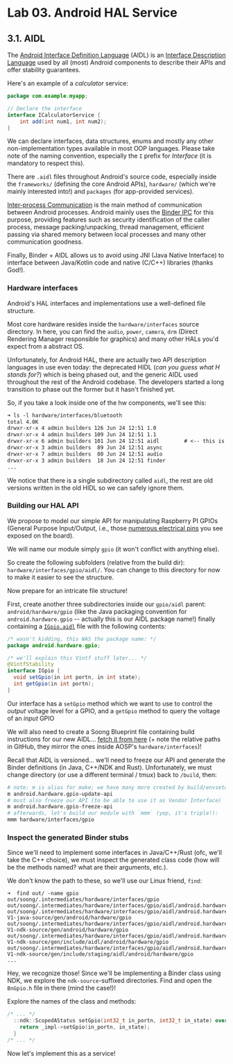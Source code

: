 # Lab 03. Android HAL Service

## 3.1. AIDL

The
[Android Interface Definition Language](https://source.android.com/docs/core/architecture/aidl)
(AIDL) is an
[Interface Description Language](https://en.wikipedia.org/wiki/Interface_description_language)
used by all (most) Android components to describe their APIs and offer stability
guarantees.

Here's an example of a _calculator_ service:

```java
package com.example.myapp;

// Declare the interface
interface ICalculatorService {
    int add(int num1, int num2);
}
```

We can declare interfaces, data structures, enums and mostly any other
non-implementation types available in most OOP languages. Please take note of
the naming convention, especially the `I` prefix for _Interface_ (it is
mandatory to respect this).

There are `.aidl` files throughout Android's source code, especially inside the
`frameworks/` (defining the core Android APIs), `hardware/` (which we're mainly
interested into!) and `packages` (for app-provided services).

[Inter-process Communication](https://en.wikipedia.org/wiki/Inter-process_communication)
is the main method of communication between Android processes. Android mainly
uses the
[Binder IPC](https://medium.com/@ledubmurukp/android-system-ipc-mechanisms-3d3b46affa3c)
for this purpose, providing features such as security identification of the
caller process, message packing/unpacking, thread management, efficient passing
via shared memory between local processes and many other communication goodness.

Finally, Binder + AIDL allows us to avoid using JNI (Java Native Interface) to
interface between Java/Kotlin code and native (C/C++) libraries (thanks God!).

### Hardware interfaces

Android's HAL interfaces and implementations use a well-defined file structure.

Most core hardware resides inside the `hardware/interfaces` source directory. In
here, you can find the `audio`, `power`, `camera`, `drm` (Direct Rendering
Manager responsible for graphics) and many other HALs you'd expect from a
abstract OS.

Unfortunately, for Android HAL, there are actually two API description languages
in use even today: the deprecated HIDL (_can you guess what H stands for?_)
which is being phased out, and the generic AIDL used throughout the rest of the
Android codebase. The developers started a long transition to phase out the
former but it hasn't finished yet.

So, if you take a look inside one of the hw components, we'll see this:

```txt
➜ ls -l hardware/interfaces/bluetooth
total 4.0K
drwxr-xr-x 4 admin builders 126 Jun 24 12:51 1.0
drwxr-xr-x 4 admin builders 109 Jun 24 12:51 1.1
drwxr-xr-x 6 admin builders 101 Jun 24 12:51 aidl        # <-- this is AIDL
drwxr-xr-x 3 admin builders  89 Jun 24 12:51 async
drwxr-xr-x 7 admin builders  80 Jun 24 12:51 audio
drwxr-xr-x 3 admin builders  18 Jun 24 12:51 finder
...
```

We notice that there is a single subdirectory called `aidl`, the rest are old
versions written in the old HIDL so we can safely ignore them.

### Building our HAL API

We propose to model our simple API for manipulating Raspberry PI GPIOs (General
Purpose Input/Output, i.e., those
[numerous electrical pins](https://pinout.xyz/) you see exposed on the board).

We will name our module simply `gpio` (it won't conflict with anything else).

So create the following subfolders (relative from the build dir):
`hardware/interfaces/gpio/aidl/`. You can change to this directory for now to
make it easier to see the structure.

Now prepare for an intricate file structure!

First, create another three subdirectories inside our `gpio/aidl` parent:
`android/hardware/gpio` (like the Java packaging convention for
`android.hardware.gpio` -- actually this is our AIDL package name!) finally
containing a [`IGpio.aidl`](./files/gpio/aidl/android/hardware/gpio/IGpio.aidl)
file with the following contents:

```java
/* wasn't kidding, this WAS the package name: */
package android.hardware.gpio;

/* we'll explain this Vintf stuff later... */
@VintfStability
interface IGpio {
  void setGpio(in int portn, in int state);
  int getGpio(in int portn);
}
```

Our interface has a `setGpio` method which we want to use to control the
_output_ voltage level for a GPIO, and a `getGpio` method to query the voltage
of an _input_ GPIO

We will also need to create a Soong Blueprint file containing build instructions
for our new AIDL... [fetch it from here](./files/gpio/Android.bp) (+ note the
relative paths in GitHub, they mirror the ones inside AOSP's
`hardware/interfaces`)!

Recall that AIDL is versioned... we'll need to freeze our API and generate the
Binder definitions (in Java, C++/NDK and Rust). Unfortunately, we must change
directory (or use a different terminal / tmux) back to `/build`, then:

```sh
# note: m is alias for make; we have many more created by build/envsetup.sh
m android.hardware.gpio-update-api
# must also freeze our API (to be able to use it as Vendor Interface)
m android.hardware.gpio-freeze-api
# afterwards, let's build our module with `mmm` (yep, it's triple!):
mmm hardware/interfaces/gpio
```

### Inspect the generated Binder stubs

Since we'll need to implement some interfaces in Java/C++/Rust (ofc, we'll take
the C++ choice), we must inspect the generated class code (how will be the
methods named? what are their arguments, etc.).

We don't know the path to these, so we'll use our Linux friend, `find`:

```
➜  find out/ -name gpio
out/soong/.intermediates/hardware/interfaces/gpio
out/soong/.intermediates/hardware/interfaces/gpio/aidl/android.hardware.gpio_interface/dump/android/hardware/gpio
out/soong/.intermediates/hardware/interfaces/gpio/aidl/android.hardware.gpio-V1-java-source/gen/android/hardware/gpio
out/soong/.intermediates/hardware/interfaces/gpio/aidl/android.hardware.gpio-V1-ndk-source/gen/android/hardware/gpio
out/soong/.intermediates/hardware/interfaces/gpio/aidl/android.hardware.gpio-V1-ndk-source/gen/include/aidl/android/hardware/gpio
out/soong/.intermediates/hardware/interfaces/gpio/aidl/android.hardware.gpio-V1-ndk-source/gen/include/staging/aidl/android/hardware/gpio
...
```

Hey, we recognize those! Since we'll be implementing a Binder class using NDK,
we explore the `ndk-source`-suffixed directories. Find and open the `BnGpio.h`
file in there (mind the case!)!

Explore the names of the class and methods:

```cpp
/* ... */
  ::ndk::ScopedAStatus setGpio(int32_t in_portn, int32_t in_state) override {
    return _impl->setGpio(in_portn, in_state);
  }
/* ... */
```

Now let's implement this as a service!
